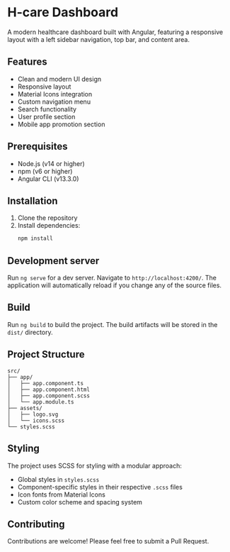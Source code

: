 # H-care Dashboard

A modern healthcare dashboard built with Angular, featuring a responsive layout with a left sidebar navigation, top bar, and content area.

## Features

- Clean and modern UI design
- Responsive layout
- Material Icons integration
- Custom navigation menu
- Search functionality
- User profile section
- Mobile app promotion section

## Prerequisites

- Node.js (v14 or higher)
- npm (v6 or higher)
- Angular CLI (v13.3.0)

## Installation

1. Clone the repository
2. Install dependencies:
   ```bash
   npm install
   ```

## Development server

Run `ng serve` for a dev server. Navigate to `http://localhost:4200/`. The application will automatically reload if you change any of the source files.

## Build

Run `ng build` to build the project. The build artifacts will be stored in the `dist/` directory.

## Project Structure

```
src/
├── app/
│   ├── app.component.ts
│   ├── app.component.html
│   ├── app.component.scss
│   └── app.module.ts
├── assets/
│   ├── logo.svg
│   └── icons.scss
└── styles.scss
```

## Styling

The project uses SCSS for styling with a modular approach:
- Global styles in `styles.scss`
- Component-specific styles in their respective `.scss` files
- Icon fonts from Material Icons
- Custom color scheme and spacing system

## Contributing

Contributions are welcome! Please feel free to submit a Pull Request.